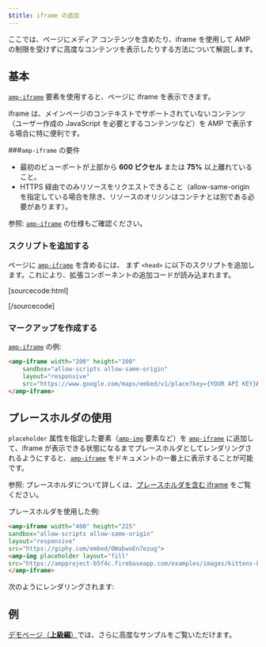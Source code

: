 ```yaml
---
$title: iframe の追加
---
```


ここでは、ページにメディア コンテンツを含めたり、iframe を使用して AMP の制限を受けずに高度なコンテンツを表示したりする方法について解説します。

## 基本

[`amp-iframe`](../../../../documentation/components/reference/amp-iframe.md) 要素を使用すると、ページに iframe を表示できます。

iframe は、メインページのコンテキストでサポートされていないコンテンツ（ユーザー作成の JavaScript を必要とするコンテンツなど）を AMP で表示する場合に特に便利です。

###`amp-iframe` の要件

* 最初のビューポートが上部から **600 ピクセル** または **75%** 以上離れていること。
* HTTPS 経由でのみリソースをリクエストできること（allow-same-origin を指定している場合を除き、リソースのオリジンはコンテナとは別である必要があります）。

参照: [`amp-iframe`](../../../../documentation/components/reference/amp-iframe.md) の仕様もご確認ください。

### スクリプトを追加する

ページに [`amp-iframe`](../../../../documentation/components/reference/amp-iframe.md) を含めるには、
まず `<head>` に以下のスクリプトを追加します。これにより、拡張コンポーネントの追加コードが読み込まれます。

[sourcecode:html]
<script async custom-element="amp-iframe"
    src="https://cdn.ampproject.org/v0/amp-iframe-0.1.js"></script>
[/sourcecode]

### マークアップを作成する

[`amp-iframe`](../../../../documentation/components/reference/amp-iframe.md) の例:

```html
<amp-iframe width="200" height="100"
    sandbox="allow-scripts allow-same-origin"
    layout="responsive"
    src="https://www.google.com/maps/embed/v1/place?key={YOUR API KEY}&q=europe">
</amp-iframe>
```

## プレースホルダの使用

`placeholder` 属性を指定した要素（[`amp-img`](../../../../documentation/components/reference/amp-img.md) 要素など）を [`amp-iframe`](../../../../documentation/components/reference/amp-iframe.md) に追加して、iframe が表示できる状態になるまでプレースホルダとしてレンダリングされるようにすると、[`amp-iframe`](../../../../documentation/components/reference/amp-iframe.md) をドキュメントの一番上に表示することが可能です。

参照: プレースホルダについて詳しくは、[プレースホルダを含む iframe](../../../../documentation/components/reference/amp-iframe.md#iframe-with-placeholder) をご覧ください。

プレースホルダを使用した例:

```html
<amp-iframe width="400" height="225"
sandbox="allow-scripts allow-same-origin"
layout="responsive"
src="https://giphy.com/embed/OWabwoEn7ezug">
<amp-img placeholder layout="fill"
src="https://ampproject-b5f4c.firebaseapp.com/examples/images/kittens-biting.jpg"></amp-img>
</amp-iframe>
```
次のようにレンダリングされます:

<amp-iframe width="400" height="225"
sandbox="allow-scripts allow-same-origin"
layout="responsive"
src="https://giphy.com/embed/OWabwoEn7ezug">
<amp-img placeholder layout="fill"
src="https://ampproject-b5f4c.firebaseapp.com/examples/images/kittens-biting.jpg"></amp-img>
</amp-iframe>

## 例

[デモページ（**上級編**）](../../../../documentation/components/reference/amp-iframe.md)では、さらに高度なサンプルをご覧いただけます。
